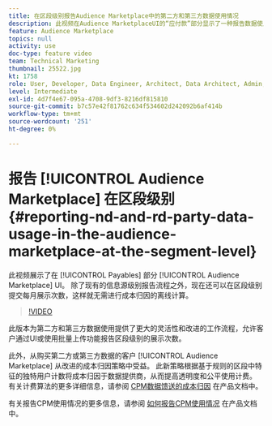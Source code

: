 ```yaml
---
title: 在区段级别报告Audience Marketplace中的第二方和第三方数据使用情况
description: 此视频在Audience MarketplaceUI的“应付款”部分显示了一种报告数据使用情况的新方法。 除了现有的信息源级别报告流程之外，现在还可以在区段级别提交每月展示次数，这样就无需进行成本归因的离线计算。
feature: Audience Marketplace
topics: null
activity: use
doc-type: feature video
team: Technical Marketing
thumbnail: 25522.jpg
kt: 1758
role: User, Developer, Data Engineer, Architect, Data Architect, Admin, Leader
level: Intermediate
exl-id: 4d7f4e67-095a-4708-9df3-8216df815810
source-git-commit: b7c57e42f81762c634f534602d242092b6af414b
workflow-type: tm+mt
source-wordcount: '251'
ht-degree: 0%

---
```


# 报告 [!UICONTROL Audience Marketplace] 在区段级别 {#reporting-nd-and-rd-party-data-usage-in-the-audience-marketplace-at-the-segment-level}

此视频展示了在 [!UICONTROL Payables] 部分 [!UICONTROL Audience Marketplace] UI。 除了现有的信息源级别报告流程之外，现在还可以在区段级别提交每月展示次数，这样就无需进行成本归因的离线计算。

>[!VIDEO](https://video.tv.adobe.com/v/25522/?quality=12)

此版本为第二方和第三方数据使用提供了更大的灵活性和改进的工作流程，允许客户通过UI或使用批量上传功能报告区段级别的展示次数。

此外，从购买第二方或第三方数据的客户 [!UICONTROL Audience Marketplace] 从改进的成本归因策略中受益。 此新策略根据基于规则的区段中特征的独特用户计数将成本归因于数据提供商，从而提高透明度和公平使用计费。 有关计费算法的更多详细信息，请参阅 [CPM数据馈送的成本归因](https://experiencecloud.adobe.com/resources/help/en_US/aam/marketplace_cpm_billing.html) 在产品文档中。

有关报告CPM使用情况的更多信息，请参阅 [如何报告CPM使用情况](https://experiencecloud.adobe.com/resources/help/en_US/aam/t_marketplace_report_cpm_usage.html) 在产品文档中。
